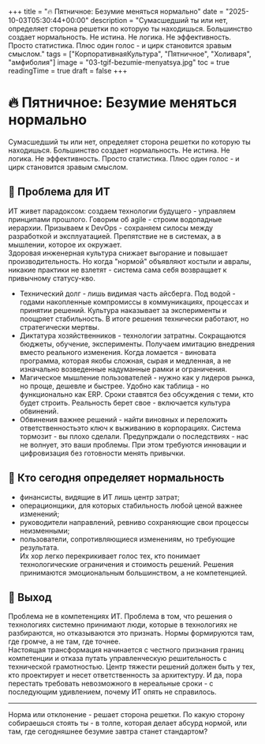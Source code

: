 +++
title = "🔥 Пятничное: Безумие меняться нормально"
date = "2025-10-03T05:30:44+00:00"
description = "Сумасшедший ты или нет, определяет сторона решетки по которую ты находишься. Большинство создает нормальность. Не истина. Не логика. Не эффективность. Просто статистика. Плюс один голос - и цирк становится зравым смыслом."
tags = ["КорпоративнаяКультура", "Пятничное", "Холиваря", "амфиболия"]
image = "03-tgif-bezumie-menyatsya.jpg"
toc = true
readingTime = true
draft = false
+++

# 🔥 Пятничное: Безумие меняться нормально  
Сумасшедший ты или нет, определяет сторона решетки по которую ты находишься. Большинство создает нормальность. Не истина. Не логика. Не эффективность. Просто статистика. Плюс один голос - и цирк становится зравым смыслом.  
  
## 🧨 Проблема для ИТ  
ИТ живет парадоксом: создаем технологии будущего - управляем принципами прошлого. Говорим об agile - строим водопадные иерархии. Призываем к DevOps - сохраняем силосы между разработкой и эксплуатацией. Препятствие не в системах, а в мышлении, которое их окружает.  
Здоровая инженерная культура снижает выгорание и повышает производительность. Но когда "нормой" объявляют костыли и авралы, никакие практики не взлетят - система сама себя возвращает к привычному статусу-кво.  
* Технический долг - лишь видимая часть айсберга. Под водой - годами накопленные компромиссы в коммуникациях, процессах и принятии решений. Культура наказывает за эксперименты и поощряет стабильность. В итоге решения технически работают, но стратегически мертвы.  
* Диктатура хозяйственников - технологии затратны. Сокращаются бюджеты, обучение, эксперименты. Получаем имитацию внедрения вместо реального изменения. Когда ломается - виновата программа, которая якобы сложная, сырая и медленная, а не изначально возведенные надуманные рамки и ограничения.  
* Магическое мышление пользователей - нужно как у лидеров рынка, но проще, дешевле и быстрее. Удобно как таблица - но функционально как ERP. Сроки ставятся без обсуждения с теми, кто будет строить. Реальность берет свое - включается культура обвинений.  
* Обвинения важнее решений - найти виновных и переложить ответственностьэто ключ к выживанию в корпорациях. Система тормозит - вы плохо сделали. Предупрждали о последствиях - нас не волнует, это ваши проблемы.  При этом требуются инновации и цифровизация без готовности менять привычки.  
  
## 🤪 Кто сегодня определяет нормальность  
* финансисты, видящие в ИТ лишь центр затрат;  
* операционщики, для которых стабильность любой ценой важнее изменений;  
* руководители направлений, ревниво сохраняющие свои процессы неизменными;  
* пользователи, сопротивляющиеся изменениям, но требующие результата.  
Их хор легко перекрикивает голос тех, кто понимает технологические ограничения и стоимость решений. Решения принимаются эмоциональным большинством, а не компетенцией.  
  
## 💉 Выход  
Проблема не в компетенциях ИТ. Проблема в том, что решения о технологиях системно принимают люди, которые в технологиях не разбираются, но отказываются это признать. Нормы формируются там, где громче, а не там, где точнее.  
Настоящая трансформация начинается с честного признания границ компетенции и отказа путать управленческую решительность с технической грамотностью. Центр тяжести решений должен быть у тех, кто проектирует и несет ответственность за архитектуру. И да, пора перестать требовать невозможного в нереальные сроки - с последующим удивлением, почему ИТ опять не справилось.  
  
---  
  
Норма или отклонение - решает сторона решетки. По какую сторону собираешься стоять ты - в толпе, которая делает абсурд нормой, или там, где сегодняшнее безумие завтра станет стандартом?  
